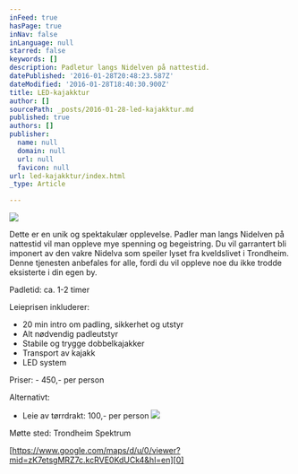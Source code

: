 ```yaml
---
inFeed: true
hasPage: true
inNav: false
inLanguage: null
starred: false
keywords: []
description: Padletur langs Nidelven på nattestid.
datePublished: '2016-01-28T20:48:23.587Z'
dateModified: '2016-01-28T18:40:30.900Z'
title: LED-kajakktur
author: []
sourcePath: _posts/2016-01-28-led-kajakktur.md
published: true
authors: []
publisher:
  name: null
  domain: null
  url: null
  favicon: null
url: led-kajakktur/index.html
_type: Article

---
```

![](https://the-grid-user-content.s3-us-west-2.amazonaws.com/17567e67-47b2-4c1b-ae2e-7d7c84926e34.JPG)

Dette er en unik og spektakulær opplevelse. Padler man langs Nidelven på nattestid vil man oppleve mye spenning og begeistring. Du vil garrantert bli imponert av den vakre Nidelva som speiler lyset fra kveldslivet i Trondheim. Denne tjenesten anbefales for alle, fordi du vil oppleve noe du ikke trodde eksisterte i din egen by.

Padletid: ca. 1-2 timer

Leieprisen inkluderer: 

* 20 min intro om padling, sikkerhet
og utstyr
* Alt nødvendig padleutstyr
* Stabile og trygge dobbelkajakker
* Transport av kajakk
* LED system

Priser: - 450,- per person

Alternativt:

* Leie av tørrdrakt: 100,- per person
![](https://the-grid-user-content.s3-us-west-2.amazonaws.com/7742b05c-600e-4a55-8201-7ba1ba40fff0.jpg)

Møtte sted: Trondheim Spektrum 

[https://www.google.com/maps/d/u/0/viewer?mid=zK7etsgMRZ7c.kcRVE0KdUCk4&hl=en][0]

[0]: https://www.google.com/maps/d/u/0/viewer?mid=zK7etsgMRZ7c.kcRVE0KdUCk4&hl=en